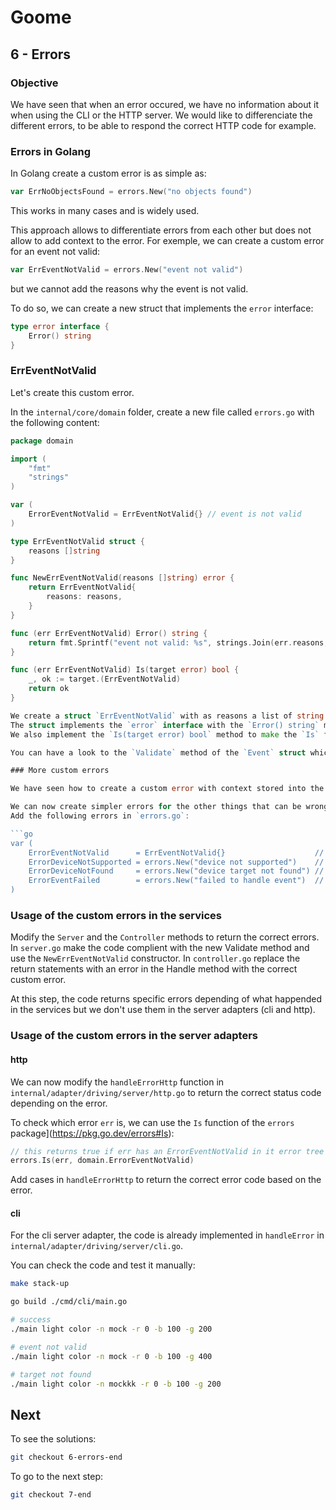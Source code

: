 # Goome

## 6 - Errors

### Objective

We have seen that when an error occured, we have no information about it when using the CLI or the HTTP server.
We would like to differenciate the different errors, to be able to respond the correct HTTP code for example.

### Errors in Golang

In Golang create a custom error is as simple as:

```go
var ErrNoObjectsFound = errors.New("no objects found")
```

This works in many cases and is widely used.

This approach allows to differentiate errors from each other but does not allow to add context to the error.
For exemple, we can create a custom error for an event not valid:

```go
var ErrEventNotValid = errors.New("event not valid")
```

but we cannot add the reasons why the event is not valid.

To do so, we can create a new struct that implements the `error` interface:

```go
type error interface {
	Error() string
}
```

### ErrEventNotValid

Let's create this custom error.

In the `internal/core/domain` folder, create a new file called `errors.go` with the following content:

```go
package domain

import (
	"fmt"
	"strings"
)

var (
	ErrorEventNotValid = ErrEventNotValid{} // event is not valid
)

type ErrEventNotValid struct {
	reasons []string
}

func NewErrEventNotValid(reasons []string) error {
	return ErrEventNotValid{
		reasons: reasons,
	}
}

func (err ErrEventNotValid) Error() string {
	return fmt.Sprintf("event not valid: %s", strings.Join(err.reasons, ", "))
}

func (err ErrEventNotValid) Is(target error) bool {
	_, ok := target.(ErrEventNotValid)
	return ok
}

We create a struct `ErrEventNotValid` with as reasons a list of string coming from the validation of the event.
The struct implements the `error` interface with the `Error() string` method.
We also implement the `Is(target error) bool` method to make the `Is` function from the `errors` standard package working (see [doc](https://pkg.go.dev/errors#Is) for details).

You can have a look to the `Validate` method of the `Event` struct which has been slighly modified to return the reasons when an event is not valid.

### More custom errors

We have seen how to create a custom error with context stored into the error.

We can now create simpler errors for the other things that can be wrong in our application.
Add the following errors in `errors.go`:

```go
var (
	ErrorEventNotValid      = ErrEventNotValid{}                    // event is not valid
	ErrorDeviceNotSupported = errors.New("device not supported")    // device not supported
	ErrorDeviceNotFound     = errors.New("device target not found") // device target not found
	ErrorEventFailed        = errors.New("failed to handle event")  // failed to handle event
)
```

### Usage of the custom errors in the services

Modify the `Server` and the `Controller` methods to return the correct errors.
In `server.go` make the code complient with the new Validate method and use the `NewErrEventNotValid` constructor.
In `controller.go` replace the return statements with an error in the Handle method with the correct custom error.

At this step, the code returns specific errors depending of what happended in the services but we don't use them in the server adapters (cli and http).

### Usage of the custom errors in the server adapters

#### http

We can now modify the `handleErrorHttp` function in `internal/adapter/driving/server/http.go` to return the correct status code depending on the error.

To check which error `err` is, we can use the `Is` function of the `errors` package](<https://pkg.go.dev/errors#Is>):

```go
// this returns true if err has an ErrorEventNotValid in it error tree
errors.Is(err, domain.ErrorEventNotValid)
```

Add cases in `handleErrorHttp` to return the correct error code based on the error.

#### cli

For the cli server adapter, the code is already implemented in `handleError` in `internal/adapter/driving/server/cli.go`.

You can check the code and test it manually:

```bash
make stack-up

go build ./cmd/cli/main.go   

# success
./main light color -n mock -r 0 -b 100 -g 200

# event not valid
./main light color -n mock -r 0 -b 100 -g 400

# target not found
./main light color -n mockkk -r 0 -b 100 -g 200
```

## Next

To see the solutions:

```bash
git checkout 6-errors-end
```

To go to the next step:

```bash
git checkout 7-end
```
